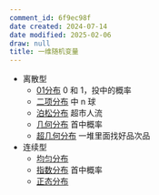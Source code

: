 ```yaml
---
comment_id: 6f9ec98f
date created: 2024-07-14
date modified: 2025-02-06
draw: null
title: 一维随机变量
---
```

- 离散型  
	- [01分布](01分布) 0 和 1，投中的概率  
	- [二项分布](二项分布.md) 中 n 球  
	- [泊松分布](泊松分布.md) 超市人流  
	- [几何分布](几何分布) 首中概率  
	- [超几何分布](超几何分布) 一堆里面找好品次品  
- 连续型  
	- [均匀分布](均匀分布)
	- [指数分布](2%20第二大脑/1%20宇宙概念树/形式科学、数学科学/数学/指数分布.md) 首中概率  
	- [正态分布](正态分布.md)
